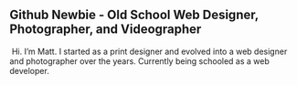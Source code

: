 ## Github Newbie - Old School Web Designer, Photographer, and Videographer ##
![]()
Hi. I’m Matt. I started as a print designer and evolved into a web designer and photographer over the years. Currently being schooled as a web developer.
